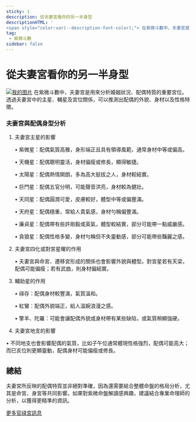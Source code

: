 ```yaml
---
sticky: 1
description: 從夫妻宮看你的另一半身型
descriptionHTML: '
<span style="color:var(--description-font-color);"> 在紫微斗數中，夫妻宮是用來分析婚姻狀況、配偶特質的重要宮位。透過夫妻宮中的主星、輔星及宮位關係，可以推測出配偶的外貌、身材以及性格特徵。</span>'
tag:
 - 紫微斗數
sidebar: false
---
```


# 從夫妻宮看你的另一半身型

[![我的图片](/imgs/ziwei.jpg)](https://www.instagram.com/zhanlingxingyu/)
在紫微斗數中，夫妻宮是用來分析婚姻狀況、配偶特質的重要宮位。透過夫妻宮中的主星、輔星及宮位關係，可以推測出配偶的外貌、身材以及性格特徵。

### 夫妻宮與配偶身型分析

1.  夫妻宮主星的影響

    • 紫微星：配偶氣質高雅，身形端正且具有領導風範，通常身材中等或偏高。

    • 天機星：配偶聰明靈活，身材偏瘦或修長，顯得敏捷。

    • 太陽星：配偶熱情開朗，多為高大挺拔之人，身材較結實。

    • 巨門星：配偶五官分明，可能聲音洪亮，身材較為健壯。

    • 天同星：配偶圓潤可愛，皮膚較好，體型中等或偏豐滿。

    • 天府星：配偶穩重，常給人貴氣感，身材勻稱偏豐滿。

    • 廉貞星：配偶帶有些許剛毅或英氣，體型較結實，部分可能帶一點威嚴感。

    • 貪狼星：配偶性格多變，身材勻稱但不失靈動感，部分可能帶些豔麗之感。

2.  夫妻宮四化或對宮星曜的作用

    • 夫妻宮與命宮、遷移宮形成的關係也會影響外貌與體型。對宮星若有天梁，配偶可能偏瘦；若有武曲，則身材偏結實。

3.  輔助星的作用

    • 祿存：配偶身材較豐滿，氣質溫和。

    • 紅鸞：配偶外貌端正，給人溫婉浪漫之感。

    • 擎羊、陀羅：可能會讓配偶外貌或身材帶有某些缺陷，或氣質稍顯強硬。

4.  夫妻宮地支的影響

• 不同地支也會影響配偶的氣質，比如子午位通常體現性格強烈，配偶可能高大；而巳亥位則更顯靈動，配偶身材可能偏瘦或修長。

## 總結

夫妻宮所反映的配偶特質並非絕對準確，因為還需要結合整體命盤的格局分析，尤其是命宮、身宮等共同影響。如果對紫微命盤解讀感興趣，建議結合專業命理師的分析，以獲得更精準的資訊。

[更多官祿宮訊息](https://www.instagram.com/zhanlingxingyu/)
